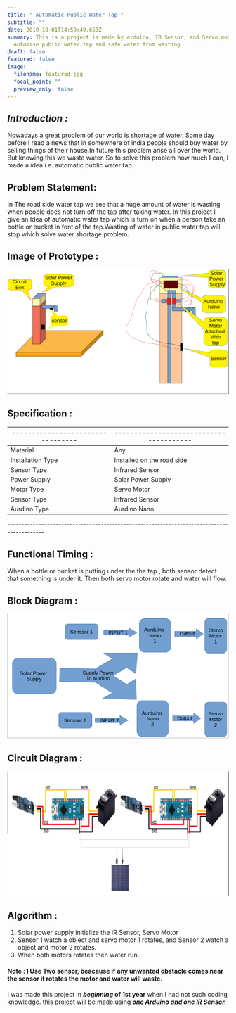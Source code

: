 ```yaml
---
title: " Automatic Public Water Tap "
subtitle: ""
date: 2019-10-01T14:59:49.653Z
summary: This is a project is made by arduino, IR Sensor, and Servo motor which
  automise public water tap and safe water from wasting
draft: false
featured: false
image:
  filename: featured.jpg
  focal_point: ""
  preview_only: false
---
```

## ***Introduction :***

Nowadays a great problem of our world is shortage of water. Some day before I read a news that in somewhere of india people should buy water by selling things of their house.In future this problem arise all over the world. But knowing this we waste water. So to solve this problem how much I can, I made a idea i.e. automatic public water tap.

## Problem Statement:

In The road side water tap we see that a huge amount of water is wasting when people does not turn off the tap after taking water. In this project I give an Idea of automatic water tap which is turn on when a person take an bottle or bucket in font of the tap.Wasting of water in public water tap will stop which solve water shortage problem.

## Image of Prototype :

![Picture of The Project ](wattertap.png)

## Specification :

| \--------------------------------- | \--------------------------------------- |
| ---------------------------------- | ---------------------------------------- |
| Material                           | Any                                      |
| Installation Type                  | Installed on the road side               |
| Sensor Type                        | Infrared Sensor                          |
| Power Supply                       | Solar Power Supply                       |
| Motor Type                         | Servo Motor                              |
| Sensor Type                        | Infrared Sensor                          |
| Aurdino Type                       | Aurdino Nano                             |

\-------------------------------------------------------------------------------------------

## Functional Timing :

When a bottle or bucket is putting under the the tap , both sensor detect that something is under it. Then both servo motor rotate and water will flow.

## Block Diagram :

![Block Diagram](block-diagramme.png)

## Circuit Diagram :

![](screenshot-from-2019-10-01-01-11-57.png)

## Algorithm :

1. Solar power supply initialize the IR Sensor, Servo Motor
2. Sensor 1 watch a object and servo motor 1 rotates, and Sensor 2 watch a object and motor 2 rotates.
3. When both motors rotates then water run.

#### Note : I Use Two sensor, beacause if any unwanted obstacle comes near the sensor it rotates the motor and water will waste.

I was made this project in ***beginning* of 1st year** when I had not such coding knowledge. this project will be made using ***one Arduino and one IR Sensor.***

